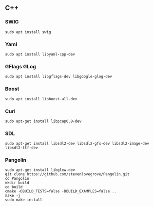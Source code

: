 ## C++

### SWIG
```
sudo apt install swig
```

### Yaml
```
sudo apt install libyaml-cpp-dev
```

### GFlags GLog
```
sudo apt install libgflags-dev libgoogle-glog-dev
```

### Boost
```
sudo apt install libboost-all-dev
```

### Curl
```
sudo apt-get install libpcap0.8-dev
```

### SDL
```
sudo apt-get install libsdl2-dev libsdl2-gfx-dev libsdl2-image-dev libsdl2-ttf-dev
```

### Pangolin
```
sudo apt-get install libglew-dev
git clone https://github.com/stevenlovegrove/Pangolin.git
cd Pangolin
mkdir build
cd build
cmake -DBUILD_TESTS=false -DBUILD_EXAMPLES=false ..
make -j
sudo make install
```

